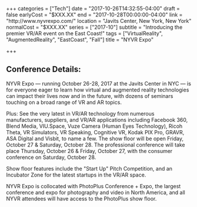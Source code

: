 +++
categories = ["Tech"]
date = "2017-10-26T14:32:55-04:00"
draft = false
earlyCost = "$XXX.XX"
end = "2017-10-28T00:00:00-04:00"
link = "http://www.nyvrexpo.com/"
location = "Javits Center, New York, New York"
normalCost = "$XXX.XX"
series = ["2017-10"]
subtitle = "Introducing the premier VR/AR event on the East Coast!"
tags = ["VirtualReality", "AugmentedReality", "EastCoast", "Fall"]
title = "NYVR Expo"

+++


## Conference Details: 

NYVR Expo — running October 26-28, 2017 at the Javits Center in NYC — is for everyone eager to learn how virtual and augmented reality technologies can impact their lives now and in the future, with dozens of seminars touching on a broad range of VR and AR topics.

Plus: See the very latest in VR/AR technology from numerous manufacturers, suppliers, and VR/AR applications including Facebook 360, Blend Media, VIU.Space, Vuze Camera (Human Eyes Technology), Ricoh Theta, VR Simulators, VR Speaking, Cognitive VR, Kodak PIX Pro, GRAVR, ASA Digital and Visbit, to name a few. The show floor will be open Friday, October 27 & Saturday, October 28. The professional conference will take place Thursday, October 26 & Friday, October 27, with the consumer conference on Saturday, October 28.

Show floor features include the "Start Up" Pitch Competition, and an Incubator Zone for the latest startups in the VR/AR space.

NYVR Expo is collocated with PhotoPlus Conference + Expo, the largest conference and expo for photography and video in North America, and all NYVR attendees will have access to the PhotoPlus show floor.
